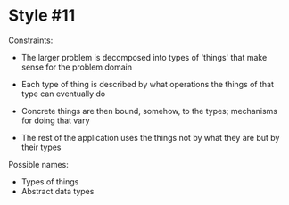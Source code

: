 Style #11
==============================

Constraints:

- The larger problem is decomposed into types of 'things' that make
  sense for the problem domain

- Each type of thing is described by what operations the things of
  that type can eventually do

- Concrete things are then bound, somehow, to the types; mechanisms
  for doing that vary

- The rest of the application uses the things not by what they are but
  by their types

Possible names:

- Types of things
- Abstract data types
